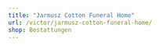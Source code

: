 ```yaml
---
title: "Jarmusz Cotton Funeral Home"
url: /victor/jarmusz-cotton-funeral-home/
shop: Bestattungen
---
```


